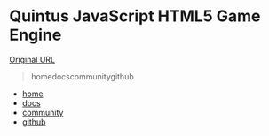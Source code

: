 # Quintus JavaScript HTML5 Game Engine

[Original URL](http://www.html5quintus.com/)

> homedocscommunitygithub

- [home](http://www.html5quintus.com/)
- [docs](http://www.html5quintus.com/documentation)
- [community](https://plus.google.com/communities/104292074755089084725)
- [github](http://github.com/cykod/Quintus)

[]()[]()
